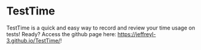 # TestTime
TestTime is a quick and easy way to record and review your time usage on tests!
Ready? Access the github page here: https://jeffreyl-3.github.io/TestTime/!
